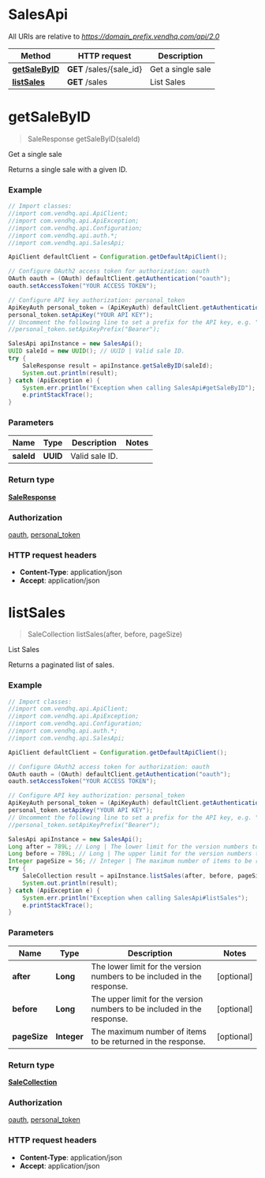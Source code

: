 # SalesApi

All URIs are relative to *https://domain_prefix.vendhq.com/api/2.0*

Method | HTTP request | Description
------------- | ------------- | -------------
[**getSaleByID**](SalesApi.md#getSaleByID) | **GET** /sales/{sale_id} | Get a single sale
[**listSales**](SalesApi.md#listSales) | **GET** /sales | List Sales


<a name="getSaleByID"></a>
# **getSaleByID**
> SaleResponse getSaleByID(saleId)

Get a single sale

Returns a single sale with a given ID.

### Example
```java
// Import classes:
//import com.vendhq.api.ApiClient;
//import com.vendhq.api.ApiException;
//import com.vendhq.api.Configuration;
//import com.vendhq.api.auth.*;
//import com.vendhq.api.SalesApi;

ApiClient defaultClient = Configuration.getDefaultApiClient();

// Configure OAuth2 access token for authorization: oauth
OAuth oauth = (OAuth) defaultClient.getAuthentication("oauth");
oauth.setAccessToken("YOUR ACCESS TOKEN");

// Configure API key authorization: personal_token
ApiKeyAuth personal_token = (ApiKeyAuth) defaultClient.getAuthentication("personal_token");
personal_token.setApiKey("YOUR API KEY");
// Uncomment the following line to set a prefix for the API key, e.g. "Bearer" (defaults to null)
//personal_token.setApiKeyPrefix("Bearer");

SalesApi apiInstance = new SalesApi();
UUID saleId = new UUID(); // UUID | Valid sale ID.
try {
    SaleResponse result = apiInstance.getSaleByID(saleId);
    System.out.println(result);
} catch (ApiException e) {
    System.err.println("Exception when calling SalesApi#getSaleByID");
    e.printStackTrace();
}
```

### Parameters

Name | Type | Description  | Notes
------------- | ------------- | ------------- | -------------
 **saleId** | **UUID**| Valid sale ID. |

### Return type

[**SaleResponse**](SaleResponse.md)

### Authorization

[oauth](../README.md#oauth), [personal_token](../README.md#personal_token)

### HTTP request headers

 - **Content-Type**: application/json
 - **Accept**: application/json

<a name="listSales"></a>
# **listSales**
> SaleCollection listSales(after, before, pageSize)

List Sales

Returns a paginated list of sales.

### Example
```java
// Import classes:
//import com.vendhq.api.ApiClient;
//import com.vendhq.api.ApiException;
//import com.vendhq.api.Configuration;
//import com.vendhq.api.auth.*;
//import com.vendhq.api.SalesApi;

ApiClient defaultClient = Configuration.getDefaultApiClient();

// Configure OAuth2 access token for authorization: oauth
OAuth oauth = (OAuth) defaultClient.getAuthentication("oauth");
oauth.setAccessToken("YOUR ACCESS TOKEN");

// Configure API key authorization: personal_token
ApiKeyAuth personal_token = (ApiKeyAuth) defaultClient.getAuthentication("personal_token");
personal_token.setApiKey("YOUR API KEY");
// Uncomment the following line to set a prefix for the API key, e.g. "Bearer" (defaults to null)
//personal_token.setApiKeyPrefix("Bearer");

SalesApi apiInstance = new SalesApi();
Long after = 789L; // Long | The lower limit for the version numbers to be included in the response.
Long before = 789L; // Long | The upper limit for the version numbers to be included in the response.
Integer pageSize = 56; // Integer | The maximum number of items to be returned in the response.
try {
    SaleCollection result = apiInstance.listSales(after, before, pageSize);
    System.out.println(result);
} catch (ApiException e) {
    System.err.println("Exception when calling SalesApi#listSales");
    e.printStackTrace();
}
```

### Parameters

Name | Type | Description  | Notes
------------- | ------------- | ------------- | -------------
 **after** | **Long**| The lower limit for the version numbers to be included in the response. | [optional]
 **before** | **Long**| The upper limit for the version numbers to be included in the response. | [optional]
 **pageSize** | **Integer**| The maximum number of items to be returned in the response. | [optional]

### Return type

[**SaleCollection**](SaleCollection.md)

### Authorization

[oauth](../README.md#oauth), [personal_token](../README.md#personal_token)

### HTTP request headers

 - **Content-Type**: application/json
 - **Accept**: application/json


